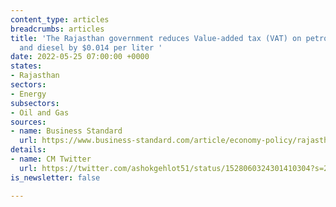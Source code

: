 ```yaml
---
content_type: articles
breadcrumbs: articles
title: 'The Rajasthan government reduces Value-added tax (VAT) on petrol by $0.031
  and diesel by $0.014 per liter '
date: 2022-05-25 07:00:00 +0000
states:
- Rajasthan
sectors:
- Energy
subsectors:
- Oil and Gas
sources:
- name: Business Standard
  url: https://www.business-standard.com/article/economy-policy/rajasthan-govt-reduces-vat-on-petrol-by-rs-2-48-diesel-by-rs-1-16-122052200065_1.html
details:
- name: CM Twitter
  url: https://twitter.com/ashokgehlot51/status/1528060324301410304?s=20&t=9Lz1m8fLYVztfKpRcReXdQ
is_newsletter: false

---
```

